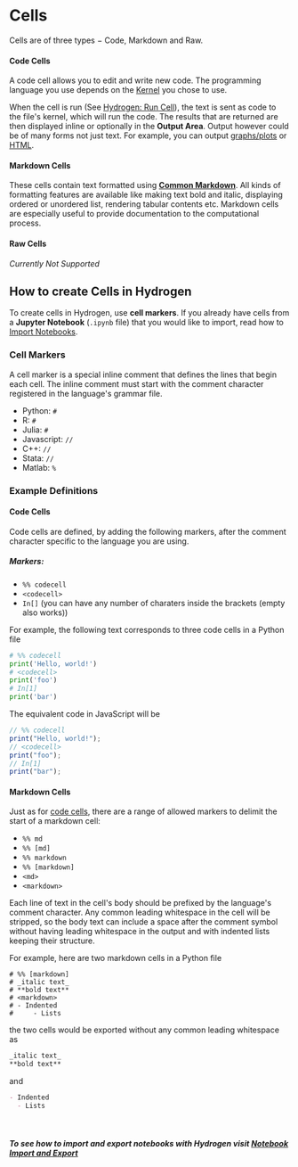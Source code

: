 # Cells

Cells are of three types − Code, Markdown and Raw.

#### Code Cells

A code cell allows you to edit and write new code. The programming language you use depends on the [Kernel](../Installation.md#kernels) you chose to use.

When the cell is run (See [Hydrogen: Run Cell](GettingStarted.md#hydrogen-run-cell)), the text is sent as code to the file's kernel, which will run the code. The results that are returned are then displayed inline or optionally in the **Output Area**. Output however could be of many forms not just text. For example, you can output [graphs/plots](Examples.md#static-plots) or [HTML](Examples.md#html).

#### Markdown Cells

These cells contain text formatted using [**Common Markdown**](https://www.markdownguide.org/cheat-sheet/). All kinds of formatting features are available like making text bold and italic, displaying ordered or unordered list, rendering tabular contents etc. Markdown cells are especially useful to provide documentation to the computational process.

#### Raw Cells

_Currently Not Supported_

## How to create Cells in Hydrogen

To create cells in Hydrogen, use **cell markers**. If you already have cells from a **Jupyter Notebook** (`.ipynb` file) that you would like to import, read how to [Import Notebooks](NotebookFiles.md#notebook-import).

### Cell Markers

A cell marker is a special inline comment that defines the lines that begin each cell. The inline comment must start with the comment character registered in the language's grammar file.

- Python: `#`
- R: `#`
- Julia: `#`
- Javascript: `//`
- C++: `//`
- Stata: `//`
- Matlab: `%`

### Example Definitions

#### Code Cells

Code cells are defined, by adding the following markers, after the comment character specific to the language you are using.

##### Markers:

- `%% codecell`
- `<codecell>`
- `In[]` (you can have any number of charaters inside the brackets (empty also works))

For example, the following text corresponds to three code cells in a Python file

```py
# %% codecell
print('Hello, world!')
# <codecell>
print('foo')
# In[1]
print('bar')
```

The equivalent code in JavaScript will be

```js
// %% codecell
print("Hello, world!");
// <codecell>
print("foo");
// In[1]
print("bar");
```

#### Markdown Cells

Just as for [code cells](#code-cells), there are a range of allowed markers to delimit the start of a markdown cell:

- `%% md`
- `%% [md]`
- `%% markdown`
- `%% [markdown]`
- `<md>`
- `<markdown>`

Each line of text in the cell's body should be prefixed by the language's comment character. Any common leading whitespace in the cell will be stripped, so the body text can include a space after the comment symbol without having leading whitespace in the output and with indented lists keeping their structure.

For example, here are two markdown cells in a Python file

```
# %% [markdown]
# _italic text_
# **bold text**
# <markdown>
# - Indented
#     - Lists
```

the two cells would be exported without any common leading whitespace as

```md
_italic text_
**bold text**
```

and

```md
- Indented
  - Lists
```

<br>

##### To see how to import and export notebooks with Hydrogen visit [Notebook Import and Export](NotebookFiles.md#notebook-import-and-export)
